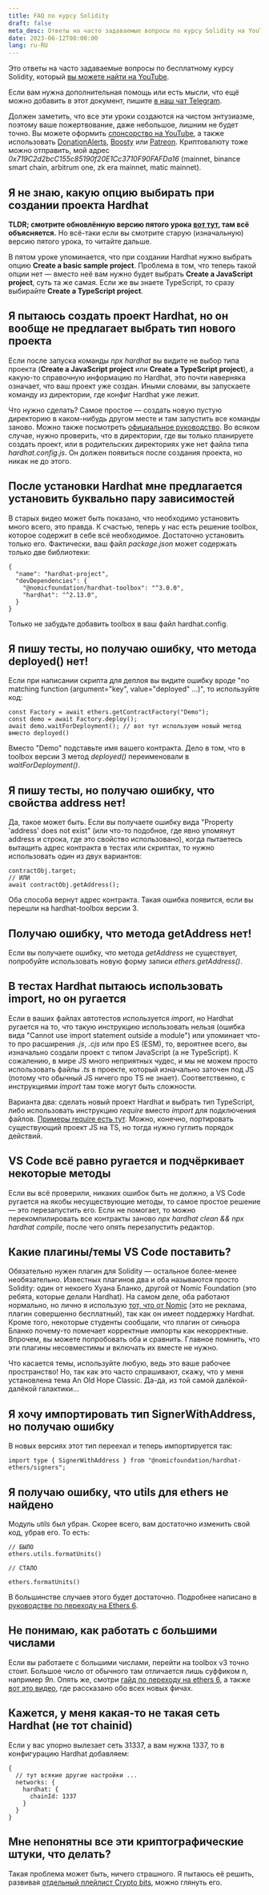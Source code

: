 ```yaml
---
title: FAQ по курсу Solidity
draft: false
meta_desc: Ответы на часто задаваемые вопросы по курсу Solidity на YouTube.
date: 2023-06-12T00:00:00
lang: ru-RU
---
```


<p>Это ответы на часто задаваемые вопросы по бесплатному курсу Solidity, который <a href="https://www.youtube.com/watch?v=8A8-7Ks26yY&list=PLWlFXymvoaJ_0ok740kLXTn5qn-i1UnYr" target="_blank">вы можете найти на YouTube</a>.</p>

<p>Если вам нужна дополнительная помощь или есть мысли, что ещё можно добавить в этот документ, пишите <a href="https://t.me/joinchat/MxYT6-01eeA1NTYy" target="_blank">в наш чат Telegram</a>.</p>

<p>Должен заметить, что все эти уроки создаются на чистом энтузиазме, поэтому ваше пожертвование, даже небольшое, лишним не будет точно. Вы можете оформить <a href="https://www.youtube.com/channel/UCN2waErKU52T_41pGgUimXw/join">спонсорство на YouTube</a>, а также использовать <a href="https://www.donationalerts.com/r/bodrovis">DonationAlerts</a>, <a href="https://boosty.to/bodrovis">Boosty</a> или <a href="https://www.patreon.com/bodrovis">Patreon</a>. Криптовалюту тоже можно отправить, мой адрес <i class="inline_code">0x719C2d2bcC155c85190f20E1Cc3710F90FAFDa16</i> (mainnet, binance smart chain, arbitrum one, zk era mainnet, matic mainnet).</p>

<h2>Я не знаю, какую опцию выбирать при создании проекта Hardhat</h2>

<p><strong>TLDR; смотрите обновлённую версию пятого урока <a href="https://youtu.be/GD6fz56-cEQ">вот тут</a>, там всё объясняется.</strong> Но всё-таки если вы смотрите старую (изначальную) версию пятого урока, то читайте дальше.</p>

<p>В пятом уроке упоминается, что при создании Hardhat нужно выбрать опцию <strong>Create a basic sample project</strong>. Проблема в том, что теперь такой опции нет — вместо неё вам нужно будет выбрать <strong>Create a JavaScript project</strong>, суть та же самая. Если же вы знаете TypeScript, то сразу выбирайте <strong>Create a TypeScript project</strong>.</p>

<h2>Я пытаюсь создать проект Hardhat, но он вообще не предлагает выбрать тип нового проекта</h2>

<p>Если после запуска команды <i class="inline_code">npx hardhat</i> вы видите не выбор типа проекта (<strong>Create a JavaScript project</strong> или <strong>Create a TypeScript project</strong>), а какую-то справочную информацию по Hardhat, это почти наверняка означает, что ваш проект уже создан. Иными словами, вы запускаете команду из директории, где конфиг Hardhat уже лежит.</p>

<p>Что нужно сделать? Самое простое — создать новую пустую директорию в каком-нибудь другом месте и там запустить все команды заново. Можно также посмотреть <a href="https://hardhat.org/hardhat-runner/docs/guides/project-setup#setting-up-a-project">официальное руководство</a>. Во всяком случае, нужно проверить, что в директории, где вы только планируете создать проект, или в родительских директориях уже нет файла типа <i class="inline_code">hardhat.config.js</i>. Он должен появиться после создания проекта, но никак не до этого.</p>

<h2>После установки Hardhat мне предлагается установить буквально пару зависимостей</h2>

<p>В старых видео может быть показано, что необходимо установить много всего, это правда. К счастью, теперь у нас есть решение toolbox, которое содержит в себе всё необходимое. Достаточно установить только его. Фактически, ваш файл <i class="inline_code">package.json</i> может содержать только две библиотеки:</p>

<pre><code>{
  "name": "hardhat-project",
  "devDependencies": {
    "@nomicfoundation/hardhat-toolbox": "^3.0.0",
    "hardhat": "^2.13.0",
  }
}
</code></pre>

<p>Только не забудьте добавить toolbox в ваш файл hardhat.config.</p>

<h2>Я пишу тесты, но получаю ошибку, что метода deployed() нет!</h2>

<p>Если при написании скрипта для деплоя вы видите ошибку вроде "no matching function (argument="key", value="deployed" ...)", то используйте код:</p>

<pre><code>const Factory = await ethers.getContractFactory("Demo");
const demo = await Factory.deploy();
await demo.waitForDeployment(); // вот тут используем новый метод вместо deployed()</code></pre>

<p>Вместо "Demo" подставьте имя вашего контракта. Дело в том, что в toolbox версии 3 метод <i class="inline_code">deployed()</i> переименовали в <i class="inline_code">waitForDeployment()</i>.</p>

<h2>Я пишу тесты, но получаю ошибку, что свойства address нет!</h2>

<p>Да, такое может быть. Если вы получаете ошибку вида "Property 'address' does not exist" (или что-то подобное, где явно упомянут address и строка, где это свойство использовано), когда пытаетесь вытащить адрес контракта в тестах или скриптах, то нужно использовать один из двух вариантов:</p>

<pre><code>contractObj.target;
// ИЛИ
await contractObj.getAddress();</code></pre>

<p>Оба способа вернут адрес контракта. Такая ошибка появится, если вы перешли на hardhat-toolbox версии 3.</p>

<h2>Получаю ошибку, что метода getAddress нет!</h2>

<p>Если вы получаете ошибку, что метода <i class="inline_code">getAddress</i> не существует, попробуйте использовать новую форму записи <i class="inline_code">ethers.getAddress()</i>.</p>

<h2>В тестах Hardhat пытаюсь использовать import, но он ругается</h2>

<p>Если в ваших файлах автотестов используется <i class="inline_code">import</i>, но Hardhat ругается на то, что такую инструкцию использовать нельзя (ошибка вида "Cannot use import statement outside a module") или упоминает что-то про расширения <i class="inline_code">.js</i>, <i class="inline_code">.cjs</i> или про ES (ESM), то, вероятнее всего, вы изначально создали проект с типом JavaScript (а не TypeScript). К сожалению, в мире JS много неприятных чудес, и мы не можем просто использовать файлы <i class="inline_code">.ts</i> в проекте, который изначально заточен под JS (потому что обычный JS ничего про TS не знает). Соответственно, с инструкциями <i class="inline_code">import</i> там тоже могут быть сложности.</p>

<p>Варианта два: сделать новый проект Hardhat и выбрать тип TypeScript, либо использовать инструкцию <i class="inline_code">require</i> вместо <i class="inline_code">import</i> для подключения файлов. <a href="https://www.freecodecamp.org/news/how-to-use-the-javascript-require-function/">Примеры require есть тут</a>. Можно, конечно, портировать существующий проект JS на TS, но тогда нужно гуглить порядок действий.</p>

<h2>VS Code всё равно ругается и подчёркивает некоторые методы</h2>

<p>Если вы всё проверили, никаких ошибок быть не должно, а VS Code ругается на якобы несуществующие методы, то самое простое решение — это перезапустить его. Если не помогает, то можно перекомпилировать все контракты заново <i class="inline_code">npx hardhat clean && npx hardhat compile</i>, после чего  опять перезапустить редактор.</p>

<h2>Какие плагины/темы VS Code поставить?</h2>

<p>Обязательно нужен плагин для Solidity — остальное более-менее необязательно. Известных плагинов два и оба называются просто Solidity: один от некоего Хуана Бланко, другой от Nomic Foundation (это ребята, которые делали Hardhat). На самом деле, оба работают нормально, но лично я использую <a href="https://marketplace.visualstudio.com/items?itemName=NomicFoundation.hardhat-solidity&ssr=false#overview">тот, что от Nomic</a> (это не реклама, плагин совершенно бесплатный), так как он имеет поддержку Hardhat. Кроме того, некоторые студенты сообщали, что плагин от синьора Бланко почему-то помечает корректные импорты как некорректные. Впрочем, вы можете попробовать оба и сравнить. Главное помнить, что эти плагины несовместимы и включать их вместе не нужно.</p>

<p>Что касается темы, используйте любую, ведь это ваше рабочее пространство! Но, так как это часто спрашивают, скажу, что у меня установлена тема An Old Hope Classic. Да-да, из той самой далёкой-далёкой галактики...</p>

<h2>Я хочу импортировать тип SignerWithAddress, но получаю ошибку</h2>

<p>В новых версиях этот тип переехал и теперь импортируется так:</p>

<pre><code>import type { SignerWithAddress } from "@nomicfoundation/hardhat-ethers/signers";</code></pre>

<h2>Я получаю ошибку, что utils для ethers не найдено</h2>

<p>Модуль <i class="inline_code">utils</i> был убран. Скорее всего, вам достаточно изменить свой код, убрав его. То есть:</p>

<pre><code>// БЫЛО
ethers.utils.formatUnits()

// СТАЛО

ethers.formatUnits()</code></pre>

<p>В большинстве случаев этого будет достаточно. Подробнее написано в <a href="https://docs.ethers.org/v6/migrating/">руководстве по переходу на Ethers 6</a>.</p>

<h2>Не понимаю, как работать с большими числами</h2>

<p>Если вы работаете с большими числами, перейти на toolbox v3 точно стоит. Большое число от обычного там отличается лишь суффиком n, например <i class="inline_code">9n</i>. Опять же, смотри <a href="https://docs.ethers.org/v6/migrating/#migrate-bigint">гайд по переходу на ethers 6</a>, а также <a href="https://youtu.be/bzzf0ANyq70">вот это видео</a>, где рассказано обо всех новых фичах.</p>

<h2>Кажется, у меня какая-то не такая сеть Hardhat (не тот chainid)</h2>

<p>Если у вас упорно вылезает сеть 31337, а вам нужна 1337, то в конфигурацию Hardhat добавляем:</p>

<pre><code>{
  // тут всякие другие настройки ...
  networks: {
    hardhat: {
      chainId: 1337
    }
  }
}</code></pre>

<h2>Мне непонятны все эти криптографические штуки, что делать?</h2>

<p>Такая проблема может быть, ничего страшного. Я пытаюсь её решить, развивая <a href="https://www.youtube.com/watch?v=IglTG5MGgvg&list=PLWlFXymvoaJ_tN72NpOn7QH27LS6rVIV4">отдельный плейлист Crypto bits</a>, можно глянуть его.</p>